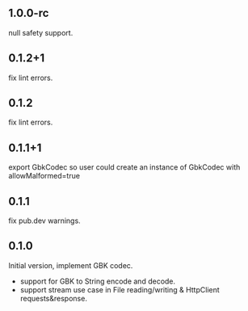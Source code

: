 ## 1.0.0-rc
null safety support.

## 0.1.2+1
fix lint errors.

## 0.1.2
fix lint errors.

## 0.1.1+1
export GbkCodec so user could create an instance of GbkCodec with allowMalformed=true

## 0.1.1
fix pub.dev warnings.

## 0.1.0
Initial version, implement GBK codec.
- support for GBK to String encode and decode.
- support stream use case in File reading/writing & HttpClient requests&response.
